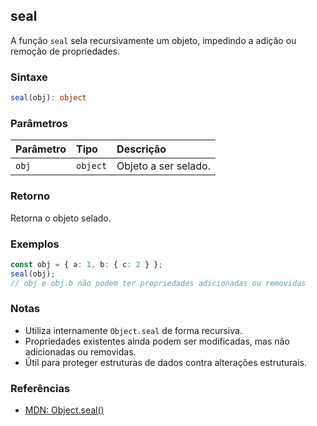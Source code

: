 ## seal

A função `seal` sela recursivamente um objeto, impedindo a adição ou remoção de propriedades.

### Sintaxe

```typescript
seal(obj): object
```

### Parâmetros

| Parâmetro | Tipo     | Descrição                      |
| :-------- | :------- | :-----------------------------|
| `obj`     | `object` | Objeto a ser selado.           |

### Retorno

Retorna o objeto selado.

### Exemplos

```typescript
const obj = { a: 1, b: { c: 2 } };
seal(obj);
// obj e obj.b não podem ter propriedades adicionadas ou removidas
```

### Notas

- Utiliza internamente `Object.seal` de forma recursiva.
- Propriedades existentes ainda podem ser modificadas, mas não adicionadas ou removidas.
- Útil para proteger estruturas de dados contra alterações estruturais.

### Referências
- [MDN: Object.seal()](https://developer.mozilla.org/pt-BR/docs/Web/JavaScript/Reference/Global_Objects/Object/seal)